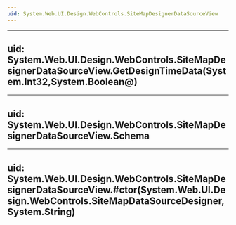 ```yaml
---
uid: System.Web.UI.Design.WebControls.SiteMapDesignerDataSourceView
---
```


---
uid: System.Web.UI.Design.WebControls.SiteMapDesignerDataSourceView.GetDesignTimeData(System.Int32,System.Boolean@)
---

---
uid: System.Web.UI.Design.WebControls.SiteMapDesignerDataSourceView.Schema
---

---
uid: System.Web.UI.Design.WebControls.SiteMapDesignerDataSourceView.#ctor(System.Web.UI.Design.WebControls.SiteMapDataSourceDesigner,System.String)
---
